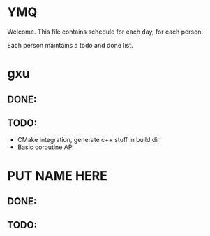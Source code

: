 
# YMQ

Welcome. This file contains schedule for each day, for each person.

Each person maintains a todo and done list.



# gxu

## DONE:

## TODO:
 - CMake integration, generate c++ stuff in build dir
 - Basic coroutine API

# PUT NAME HERE 

## DONE:

## TODO:

